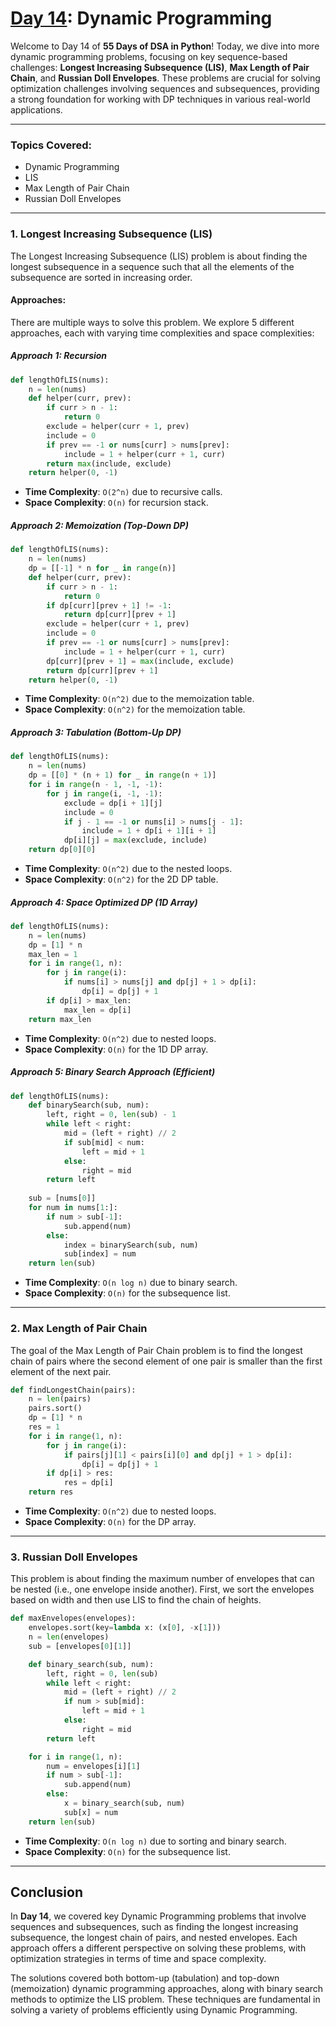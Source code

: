 # **[Day 14](./Day%2014): Dynamic Programming**

Welcome to Day 14 of **55 Days of DSA in Python**! Today, we dive into more dynamic programming problems, focusing on key sequence-based challenges: **Longest Increasing Subsequence (LIS)**, **Max Length of Pair Chain**, and **Russian Doll Envelopes**. These problems are crucial for solving optimization challenges involving sequences and subsequences, providing a strong foundation for working with DP techniques in various real-world applications.

---

### **Topics Covered:**
- Dynamic Programming  
- LIS  
- Max Length of Pair Chain  
- Russian Doll Envelopes  

---

### **1. Longest Increasing Subsequence (LIS)**
The Longest Increasing Subsequence (LIS) problem is about finding the longest subsequence in a sequence such that all the elements of the subsequence are sorted in increasing order.

#### **Approaches:**
There are multiple ways to solve this problem. We explore 5 different approaches, each with varying time complexities and space complexities:

##### **Approach 1: Recursion**
```python
def lengthOfLIS(nums):
    n = len(nums)
    def helper(curr, prev):
        if curr > n - 1:
            return 0
        exclude = helper(curr + 1, prev)
        include = 0
        if prev == -1 or nums[curr] > nums[prev]:
            include = 1 + helper(curr + 1, curr)
        return max(include, exclude)
    return helper(0, -1)
```
- **Time Complexity**: `O(2^n)` due to recursive calls.
- **Space Complexity**: `O(n)` for recursion stack.

##### **Approach 2: Memoization (Top-Down DP)**
```python
def lengthOfLIS(nums):
    n = len(nums)
    dp = [[-1] * n for _ in range(n)]
    def helper(curr, prev):
        if curr > n - 1:
            return 0
        if dp[curr][prev + 1] != -1:
            return dp[curr][prev + 1]
        exclude = helper(curr + 1, prev)
        include = 0
        if prev == -1 or nums[curr] > nums[prev]:
            include = 1 + helper(curr + 1, curr)
        dp[curr][prev + 1] = max(include, exclude)
        return dp[curr][prev + 1]
    return helper(0, -1)
```
- **Time Complexity**: `O(n^2)` due to the memoization table.
- **Space Complexity**: `O(n^2)` for the memoization table.

##### **Approach 3: Tabulation (Bottom-Up DP)**
```python
def lengthOfLIS(nums):
    n = len(nums)
    dp = [[0] * (n + 1) for _ in range(n + 1)]
    for i in range(n - 1, -1, -1):
        for j in range(i, -1, -1):
            exclude = dp[i + 1][j]
            include = 0
            if j - 1 == -1 or nums[i] > nums[j - 1]:
                include = 1 + dp[i + 1][i + 1]
            dp[i][j] = max(exclude, include)
    return dp[0][0]
```
- **Time Complexity**: `O(n^2)` due to the nested loops.
- **Space Complexity**: `O(n^2)` for the 2D DP table.

##### **Approach 4: Space Optimized DP (1D Array)**
```python
def lengthOfLIS(nums):
    n = len(nums)
    dp = [1] * n
    max_len = 1
    for i in range(1, n):
        for j in range(i):
            if nums[i] > nums[j] and dp[j] + 1 > dp[i]:
                dp[i] = dp[j] + 1
        if dp[i] > max_len:
            max_len = dp[i]
    return max_len
```
- **Time Complexity**: `O(n^2)` due to nested loops.
- **Space Complexity**: `O(n)` for the 1D DP array.

##### **Approach 5: Binary Search Approach (Efficient)**
```python
def lengthOfLIS(nums):
    def binarySearch(sub, num):
        left, right = 0, len(sub) - 1
        while left < right:
            mid = (left + right) // 2
            if sub[mid] < num:
                left = mid + 1
            else:
                right = mid
        return left
    
    sub = [nums[0]]
    for num in nums[1:]:
        if num > sub[-1]:
            sub.append(num)
        else:
            index = binarySearch(sub, num)
            sub[index] = num
    return len(sub)
```
- **Time Complexity**: `O(n log n)` due to binary search.
- **Space Complexity**: `O(n)` for the subsequence list.

---

### **2. Max Length of Pair Chain**
The goal of the Max Length of Pair Chain problem is to find the longest chain of pairs where the second element of one pair is smaller than the first element of the next pair.

```python
def findLongestChain(pairs):
    n = len(pairs)
    pairs.sort()
    dp = [1] * n
    res = 1
    for i in range(1, n):
        for j in range(i):
            if pairs[j][1] < pairs[i][0] and dp[j] + 1 > dp[i]:
                dp[i] = dp[j] + 1
        if dp[i] > res:
            res = dp[i]
    return res
```
- **Time Complexity**: `O(n^2)` due to nested loops.
- **Space Complexity**: `O(n)` for the DP array.

---

### **3. Russian Doll Envelopes**
This problem is about finding the maximum number of envelopes that can be nested (i.e., one envelope inside another). First, we sort the envelopes based on width and then use LIS to find the chain of heights.

```python
def maxEnvelopes(envelopes):
    envelopes.sort(key=lambda x: (x[0], -x[1]))
    n = len(envelopes)
    sub = [envelopes[0][1]]

    def binary_search(sub, num):
        left, right = 0, len(sub)
        while left < right:
            mid = (left + right) // 2
            if num > sub[mid]:
                left = mid + 1
            else:
                right = mid
        return left

    for i in range(1, n):
        num = envelopes[i][1]
        if num > sub[-1]:
            sub.append(num)
        else:
            x = binary_search(sub, num)
            sub[x] = num
    return len(sub)
```
- **Time Complexity**: `O(n log n)` due to sorting and binary search.
- **Space Complexity**: `O(n)` for the subsequence list.

---

## **Conclusion**

In **Day 14**, we covered key Dynamic Programming problems that involve sequences and subsequences, such as finding the longest increasing subsequence, the longest chain of pairs, and nested envelopes. Each approach offers a different perspective on solving these problems, with optimization strategies in terms of time and space complexity.

The solutions covered both bottom-up (tabulation) and top-down (memoization) dynamic programming approaches, along with binary search methods to optimize the LIS problem. These techniques are fundamental in solving a variety of problems efficiently using Dynamic Programming.
